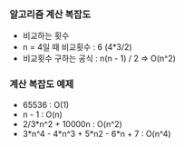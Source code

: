 ### 알고리즘 계산 복잡도

* 비교하는 횟수
* n = 4일 때 비교횟수 : 6 (4*3/2)
* 비교횟수 구하는 공식 : n(n - 1) / 2 => O(n^2)

### 계산 복잡도 예제
* 65536 : O(1)
* n - 1 : O(n)
* 2/3*n^2 + 10000n : O(n^2)
* 3\*n^4 - 4\*n^3 + 5\*n2 - 6\*n + 7 : O(n^4)